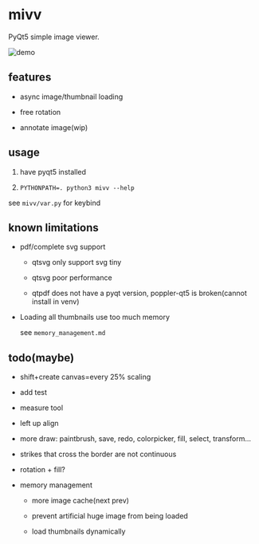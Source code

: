 # mivv

PyQt5 simple image viewer.

![demo](https://asrcpq.github.io/resources/2111/mivv_demo.gif)

## features

* async image/thumbnail loading

* free rotation

* annotate image(wip)

## usage

1. have pyqt5 installed

2. `PYTHONPATH=. python3 mivv --help`

see `mivv/var.py` for keybind

## known limitations

* pdf/complete svg support

	* qtsvg only support svg tiny

	* qtsvg poor performance

	* qtpdf does not have a pyqt version,
	poppler-qt5 is broken(cannot install in venv)

* Loading all thumbnails use too much memory

	see `memory_management.md`

## todo(maybe)

* shift+create canvas=every 25% scaling

* add test

* measure tool

* left up align

* more draw: paintbrush, save, redo, colorpicker, fill, select, transform...

* strikes that cross the border are not continuous

* rotation + fill?

* memory management

	* more image cache(next prev)

	* prevent artificial huge image from being loaded

	* load thumbnails dynamically
